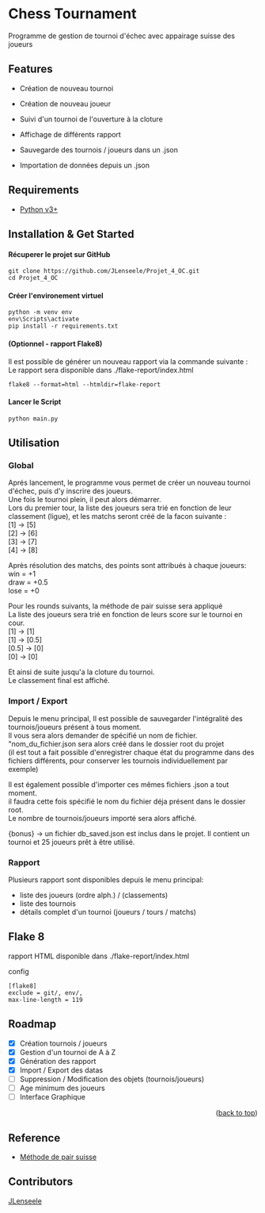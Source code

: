 <a name="readme-top"></a>
# Chess Tournament

Programme de gestion de tournoi d'échec avec appairage suisse des joueurs

## Features

- Création de nouveau tournoi
- Création de nouveau joueur
- Suivi d'un tournoi de l'ouverture à la cloture
- Affichage de différents rapport

- Sauvegarde des tournois / joueurs dans un .json
- Importation de données depuis un .json

## Requirements

+ [Python v3+](https://www.python.org/downloads/)

## Installation & Get Started

#### Récuperer le projet sur GitHub

    git clone https://github.com/JLenseele/Projet_4_OC.git
    cd Projet_4_OC

#### Créer l'environement virtuel

    python -m venv env
    env\Scripts\activate
    pip install -r requirements.txt
    
#### (Optionnel - rapport Flake8)  
Il est possible de générer un nouveau rapport via la commande suivante :  
Le rapport sera disponible dans ./flake-report/index.html

    flake8 --format=html --htmldir=flake-report
    
#### Lancer le Script

    python main.py

## Utilisation

### Global

Aprés lancement, le programme vous permet de créer un nouveau tournoi d'échec, puis d'y inscrire des joueurs.  
Une fois le tournoi plein, il peut alors démarrer.  
Lors du premier tour, la liste des joueurs sera trié en fonction de leur classement (ligue), et les matchs seront créé de la facon suivante :  
[1] -> [5]  
[2] -> [6]  
[3] -> [7]  
[4] -> [8]  
  
Après résolution des matchs, des points sont attribués à chaque joueurs:  
win = +1  
draw = +0.5  
lose = +0  

Pour les rounds suivants, la méthode de pair suisse sera appliqué  
La liste des joueurs sera trié en fonction de leurs score sur le tournoi en cour.  
[1] -> [1]  
[1] -> [0.5]  
[0.5] -> [0]  
[0] -> [0]  

Et ainsi de suite jusqu'a la cloture du tournoi.  
Le classement final est affiché.  

### Import / Export

Depuis le menu principal, Il est possible de sauvegarder l'intégralité des tournois/joueurs présent à tous moment.  
Il vous sera alors demander de spécifié un nom de fichier.  
"nom_du_fichier.json sera alors créé dans le dossier root du projet  
(il est tout a fait possible d'enregistrer chaque état du programme dans des fichiers différents, pour conserver les tournois individuellement par exemple)

Il est également possible d'importer ces mêmes fichiers .json a tout moment.  
il faudra cette fois spécifié le nom du fichier déja présent dans le dossier root.  
Le nombre de tournois/joueurs importé sera alors affiché.  

{bonus} -> un fichier db_saved.json est inclus dans le projet. Il contient un tournoi et 25 joueurs prêt à être utilisé.

### Rapport

Plusieurs rapport sont disponibles depuis le menu principal:  
- liste des joueurs (ordre alph.) / (classements)  
- liste des tournois  
- détails complet d'un tournoi (joueurs / tours / matchs)

## Flake 8

rapport HTML disponible dans ./flake-report/index.html  

config  

    [flake8]
    exclude = git/, env/,  
    max-line-length = 119

## Roadmap

- [x] Création tournois / joueurs
- [x] Gestion d'un tournoi de A à Z
- [x] Génération des rapport
- [x] Import / Export des datas
- [ ] Suppression / Modification des objets (tournois/joueurs)
- [ ] Age minimum des joueurs
- [ ] Interface Graphique

<p align="right">(<a href="#readme-top">back to top</a>)</p>
    
## Reference

+ [Méthode de pair suisse](https://en.wikipedia.org/wiki/Swiss-system_tournament)  

## Contributors

[JLenseele](https://github.com/JLenseele)
